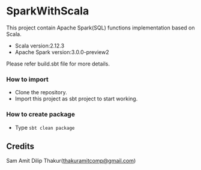 # SparkWithScala

This project contain Apache Spark(SQL) functions implementation based on Scala.
*  Scala version:2.12.3 
*  Apache Spark version:3.0.0-preview2

Please refer build.sbt file for more details. 

### How to import

*  Clone the repository.
*  Import this project as sbt project to start working.

### How to create package
*  Type `sbt clean package`

## Credits
Sam
Amit Dilip Thakur(thakuramitcomp@gmail.com)

